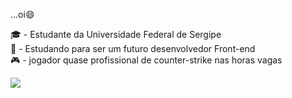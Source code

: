 ...oi:smile:

:mortar_board: - Estudante da Universidade Federal de Sergipe<br>
:hammer: - Estudando para ser um futuro desenvolvedor Front-end<br>
:video_game: - jogador quase profissional de counter-strike nas horas vagas

<img src="https://github-readme-stats.vercel.app/api?username=iampawan&&show_icons=true&title_color=ffffff&icon_color=bb2acf&text_color=daf7dc&bg_color=151515">
